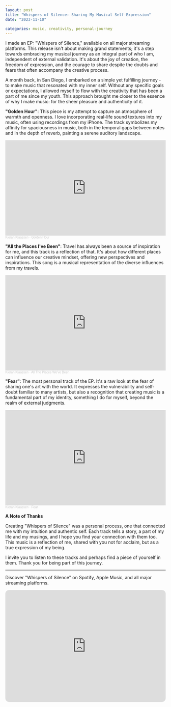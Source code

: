 ```yaml
---
layout: post
title: "Whispers of Silence: Sharing My Musical Self-Expression"
date: "2023-11-10"

categories: music, creativity, personal-journey
---
```


I made an EP: "Whispers of Silence," available on all major streaming platforms. This release isn't about making grand statements; it's a step towards embracing my musical journey as an integral part of who I am, independent of external validation. It's about the joy of creation, the freedom of expression, and the courage to share despite the doubts and fears that often accompany the creative process.

A month back, in San Diego, I embarked on a simple yet fulfilling journey - to make music that resonated with my inner self. Without any specific goals or expectations, I allowed myself to flow with the creativity that has been a part of me since my youth. This approach brought me closer to the essence of why I make music: for the sheer pleasure and authenticity of it.

**"Golden Hour"**: This piece is my attempt to capture an atmosphere of warmth and openness. I love incorporating real-life sound textures into my music, often using recordings from my iPhone. The track symbolizes my affinity for spaciousness in music, both in the temporal gaps between notes and in the depth of reverb, painting a serene auditory landscape.

<iframe width="100%" height="300" scrolling="no" frameborder="no" allow="autoplay" src="https://w.soundcloud.com/player/?url=https%3A//api.soundcloud.com/tracks/1633493835&color=%23ff5500&auto_play=false&hide_related=false&show_comments=true&show_user=true&show_reposts=false&show_teaser=true&visual=true"></iframe><div style="font-size: 10px; color: #cccccc;line-break: anywhere;word-break: normal;overflow: hidden;white-space: nowrap;text-overflow: ellipsis; font-family: Interstate,Lucida Grande,Lucida Sans Unicode,Lucida Sans,Garuda,Verdana,Tahoma,sans-serif;font-weight: 100;"><a href="https://soundcloud.com/kieran-klaassen" title="Kieran Klaassen" target="_blank" style="color: #cccccc; text-decoration: none;">Kieran Klaassen</a> · <a href="https://soundcloud.com/kieran-klaassen/golden-hour-ambient" title="Golden Hour" target="_blank" style="color: #cccccc; text-decoration: none;">Golden Hour</a></div>

**"All the Places I've Been"**: Travel has always been a source of inspiration for me, and this track is a reflection of that. It's about how different places can influence our creative mindset, offering new perspectives and inspirations. This song is a musical representation of the diverse influences from my travels.

<iframe width="100%" height="300" scrolling="no" frameborder="no" allow="autoplay" src="https://w.soundcloud.com/player/?url=https%3A//api.soundcloud.com/tracks/1640168205&color=%2348ab9f&auto_play=false&hide_related=false&show_comments=true&show_user=true&show_reposts=false&show_teaser=true&visual=true"></iframe><div style="font-size: 10px; color: #cccccc;line-break: anywhere;word-break: normal;overflow: hidden;white-space: nowrap;text-overflow: ellipsis; font-family: Interstate,Lucida Grande,Lucida Sans Unicode,Lucida Sans,Garuda,Verdana,Tahoma,sans-serif;font-weight: 100;"><a href="https://soundcloud.com/kieran-klaassen" title="Kieran Klaassen" target="_blank" style="color: #cccccc; text-decoration: none;">Kieran Klaassen</a> · <a href="https://soundcloud.com/kieran-klaassen/all-the-places-we-ve-been" title="All The Places We&#x27;ve Been" target="_blank" style="color: #cccccc; text-decoration: none;">All The Places We&#x27;ve Been</a></div>

**"Fear"**: The most personal track of the EP. It's a raw look at the fear of sharing one's art with the world. It expresses the vulnerability and self-doubt familiar to many artists, but also a recognition that creating music is a fundamental part of my identity, something I do for myself, beyond the realm of external judgments.

<iframe width="100%" height="300" scrolling="no" frameborder="no" allow="autoplay" src="https://w.soundcloud.com/player/?url=https%3A//api.soundcloud.com/tracks/1638739404&color=%230e2017&auto_play=false&hide_related=false&show_comments=true&show_user=true&show_reposts=false&show_teaser=true&visual=true"></iframe><div style="font-size: 10px; color: #cccccc;line-break: anywhere;word-break: normal;overflow: hidden;white-space: nowrap;text-overflow: ellipsis; font-family: Interstate,Lucida Grande,Lucida Sans Unicode,Lucida Sans,Garuda,Verdana,Tahoma,sans-serif;font-weight: 100;"><a href="https://soundcloud.com/kieran-klaassen" title="Kieran Klaassen" target="_blank" style="color: #cccccc; text-decoration: none;">Kieran Klaassen</a> · <a href="https://soundcloud.com/kieran-klaassen/fear" title="Fear" target="_blank" style="color: #cccccc; text-decoration: none;">Fear</a></div>

**A Note of Thanks**

Creating "Whispers of Silence" was a personal process, one that connected me with my intuition and authentic self. Each track tells a story, a part of my life and my musings, and I hope you find your connection with them too. This music is a reflection of me, shared with you not for acclaim, but as a true expression of my being.

I invite you to listen to these tracks and perhaps find a piece of yourself in them. Thank you for being part of this journey.

---

Discover "Whispers of Silence" on Spotify, Apple Music, and all major streaming platforms.

<iframe style="border-radius:12px" src="https://open.spotify.com/embed/album/40df2rMlEygqQ9lSl2PKRa?utm_source=generator" width="100%" height="352" frameBorder="0" allowfullscreen="" allow="autoplay; clipboard-write; encrypted-media; fullscreen; picture-in-picture" loading="lazy"></iframe>
